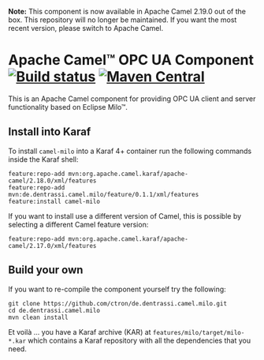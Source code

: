 **Note:** This component is now available in Apache Camel 2.19.0 out of the box. This repository will no longer be maintained. If you want the most recent version, please switch to Apache Camel.

# Apache Camel™ OPC UA Component [![Build status](https://api.travis-ci.org/ctron/de.dentrassi.camel.milo.svg "Travis Build Status")](https://travis-ci.org/ctron/de.dentrassi.camel.milo) [![Maven Central](https://img.shields.io/maven-central/v/de.dentrassi.camel.milo/camel-milo.svg)](https://search.maven.org/#search|ga|1|g%3A%22de.dentrassi.camel.milo%22%20AND%20a%3A%22camel-milo%22)

This is an Apache Camel component for providing OPC UA client and server functionality based on Eclipse Milo™.

## Install into Karaf

To install `camel-milo` into a Karaf 4+ container run the following commands inside the Karaf shell:

    feature:repo-add mvn:org.apache.camel.karaf/apache-camel/2.18.0/xml/features
    feature:repo-add mvn:de.dentrassi.camel.milo/feature/0.1.1/xml/features
    feature:install camel-milo

If you want to install use a different version of Camel, this is possible by selecting a different Camel
feature version:

    feature:repo-add mvn:org.apache.camel.karaf/apache-camel/2.17.0/xml/features

## Build your own

If you want to re-compile the component yourself try the following:

    git clone https://github.com/ctron/de.dentrassi.camel.milo.git
    cd de.dentrassi.camel.milo
    mvn clean install
    
Et voilà … you have a Karaf archive (KAR) at `features/milo/target/milo-*.kar`
which contains a Karaf repository with all the dependencies that you need.
